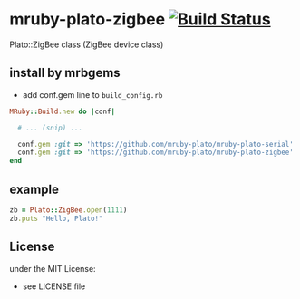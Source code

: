 # mruby-plato-zigbee   [![Build Status](https://travis-ci.org/mruby-plato/mruby-plato-zigbee.svg?branch=master)](https://travis-ci.org/mruby-plato/mruby-plato-zigbee)
Plato::ZigBee class (ZigBee device class)
## install by mrbgems
- add conf.gem line to `build_config.rb`

```ruby
MRuby::Build.new do |conf|

  # ... (snip) ...

  conf.gem :git => 'https://github.com/mruby-plato/mruby-plato-serial'
  conf.gem :git => 'https://github.com/mruby-plato/mruby-plato-zigbee'
end
```

## example
```ruby
zb = Plato::ZigBee.open(1111)
zb.puts "Hello, Plato!"
```

## License
under the MIT License:
- see LICENSE file
